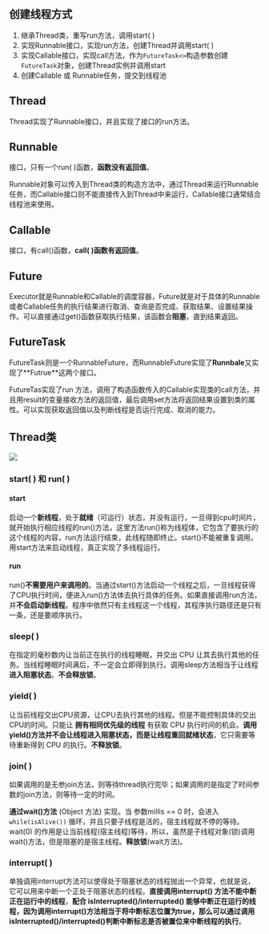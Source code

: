 

## 创建线程方式

1. 继承Thread类，重写run方法，调用start( )
2. 实现Runnable接口，实现run方法，创建Thread并调用start( )
3. 实现Callable接口，实现call方法，作为`FutureTask<>`构造参数创建`FutureTask`对象，创建Thread实例并调用start
4. 创建Callable 或 Runnable任务，提交到线程池

## Thread

Thread实现了Runnable接口，并且实现了接口的run方法。

## Runnable

接口，只有一个run( )函数，**函数没有返回值**。

Runnable对象可以传入到Thread类的构造方法中，通过Thread来运行Runnable任务，而Callable接口则不能直接传入到Thread中来运行，Callable接口通常结合线程池来使用。

## Callable

接口，有call()函数，**call( )函数有返回值**。

## Future

Executor就是Runnable和Callable的调度容器，Future就是对于具体的Runnable或者Callable任务的执行结果进行取消、查询是否完成、获取结果、设置结果操作。可以直接通过get()函数获取执行结果，该函数会**阻塞**，直到结果返回。

## FutureTask

FutureTask则是一个RunnableFuture<V>，而RunnableFuture实现了**Runnbale**又实现了**Futrue<V>**这两个接口。

FutureTas实现了run 方法，调用了构造函数传入的Callable实现类的call方法，并且用result的变量接收方法的返回值，最后调用set方法将返回结果设置到类的属性。可以实现获取返回值以及判断线程是否运行完成、取消的能力。



## Thread类

![](https://tva1.sinaimg.cn/large/007S8ZIlly1ghv30r2u2vj30w30lfjti.jpg)

### start( ) 和 run( )

#### start

启动一个**新线程**，处于**就绪**（可运行）状态，并没有运行，一旦得到cpu时间片，就开始执行相应线程的run()方法，这里方法run()称为线程体，它包含了要执行的这个线程的内容，run方法运行结束，此线程随即终止。start()不能被重复调用。用start方法来启动线程，真正实现了多线程运行。

#### run

run()**不需要用户来调用的**。当通过start()方法启动一个线程之后，一旦线程获得了CPU执行时间，便进入run()方法体去执行具体的任务。如果直接调用run方法，并**不会启动新线程**。程序中依然只有主线程这一个线程，其程序执行路径还是只有一条，还是要顺序执行。

### sleep( )

在指定的毫秒数内让当前正在执行的线程睡眠，并交出 CPU 让其去执行其他的任务。当线程睡眠时间满后，不一定会立即得到执行。调用sleep方法相当于让线程**进入阻塞状态**。**不会释放锁**。

### yield( )

让当前线程交出CPU资源，让CPU去执行其他的线程。但是不能控制具体的交出CPU的时间。只能让 **拥有相同优先级的线程** 有获取 CPU 执行时间的机会。**调用yield()方法并不会让线程进入阻塞状态，而是让线程重回就绪状态**，它只需要等待重新得到 CPU 的执行。**不释放锁**。

### join( )

如果调用的是无参join方法，则等待thread执行完毕；如果调用的是指定了时间参数的join方法，则等待一定的时间。

**通过wait()方法** (Object 方法) 实现。当 参数millis == 0 时，会进入 `while(isAlive())` 循环，并且只要子线程是活的，宿主线程就不停的等待。wait(0) 的作用是让当前线程(宿主线程)等待，所以，虽然是子线程对象(锁)调用wait()方法，但是阻塞的是宿主线程。**释放锁**(wait方法)。

### interrupt( )

单独调用interrupt方法可以使得处于阻塞状态的线程抛出一个异常，也就是说，它可以用来中断一个正处于阻塞状态的线程。**直接调用interrupt() 方法不能中断正在运行中的线程**，**配合 isInterrupted()/interrupted() 能够中断正在运行的线程，因为调用interrupt()方法相当于将中断标志位置为true，那么可以通过调用isInterrupted()/interrupted()判断中断标志是否被置位来中断线程的执行**。



